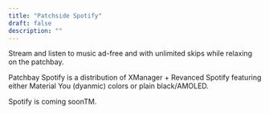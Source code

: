 ```yaml
---
title: "Patchside Spotify"
draft: false
description: ""
---
```


Stream and listen to music ad-free and with unlimited skips while
relaxing on the patchbay.

Patchbay Spotify is a distribution of XManager + Revanced Spotify
featuring either Material You (dyanmic) colors or plain black/AMOLED.

Spotify is coming soonTM.
